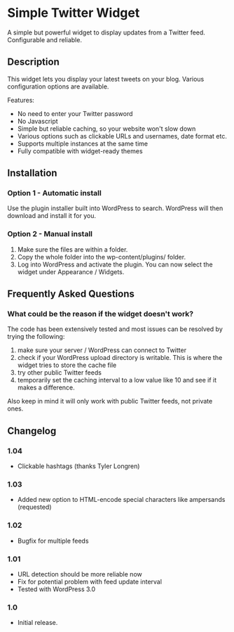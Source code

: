 Simple Twitter Widget
=====================

A simple but powerful widget to display updates from a Twitter feed. Configurable and reliable.

Description
-----------

This widget lets you display your latest tweets on your blog. Various configuration options are available.

Features:

*   No need to enter your Twitter password
*   No Javascript
*   Simple but reliable caching, so your website won't slow down
*   Various options such as clickable URLs and usernames, date format etc.
*   Supports multiple instances at the same time
*   Fully compatible with widget-ready themes


Installation
------------

### Option 1 - Automatic install

Use the plugin installer built into WordPress to search. WordPress will then download and install it for you.

### Option 2 - Manual install

1. Make sure the files are within a folder.
2. Copy the whole folder into the wp-content/plugins/ folder.
3. Log into WordPress and activate the plugin. You can now select the widget under Appearance / Widgets.


Frequently Asked Questions
--------------------------

### What could be the reason if the widget doesn't work?

The code has been extensively tested and most issues can be resolved by trying the following:

1. make sure your server / WordPress can connect to Twitter
2. check if your WordPress upload directory is writable. This is where the widget tries to store the cache file
3. try other public Twitter feeds
4. temporarily set the caching interval to a low value like 10 and see if it makes a difference.

Also keep in mind it will only work with public Twitter feeds, not private ones.


Changelog
---------

### 1.04
*   Clickable hashtags (thanks Tyler Longren)

### 1.03
*   Added new option to HTML-encode special characters like ampersands (requested)

### 1.02
*   Bugfix for multiple feeds

### 1.01
*   URL detection should be more reliable now
*   Fix for potential problem with feed update interval
*   Tested with WordPress 3.0

### 1.0
*   Initial release.